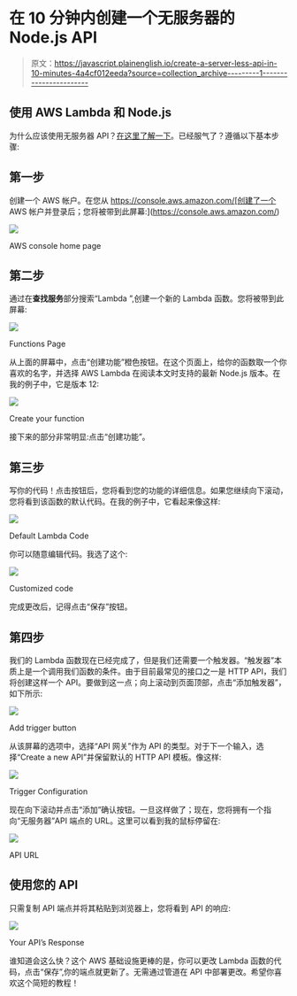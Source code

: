# 在 10 分钟内创建一个无服务器的 Node.js API

> 原文：<https://javascript.plainenglish.io/create-a-server-less-api-in-10-minutes-4a4cf012eeda?source=collection_archive---------1----------------------->

## 使用 AWS Lambda 和 Node.js

为什么应该使用无服务器 API？[在这里了解一下](https://medium.com/@angadsingh_40633/my-30-days-of-building-a-startup-day-6-93a047a3ea0f)。已经服气了？遵循以下基本步骤:

## 第一步

创建一个 AWS 帐户。在您从 https://console.aws.amazon.com/[创建了一个 AWS 帐户并登录后；您将被带到此屏幕:](https://console.aws.amazon.com/)

![](img/16b03cf69deaa07df9536be605a574c5.png)

AWS console home page

## 第二步

通过在**查找服务**部分搜索“Lambda ”,创建一个新的 Lambda 函数。您将被带到此屏幕:

![](img/3eb62c38851cb905d3601fea7b9fd2f4.png)

Functions Page

从上面的屏幕中，点击“创建功能”橙色按钮。在这个页面上，给你的函数取一个你喜欢的名字，并选择 AWS Lambda 在阅读本文时支持的最新 Node.js 版本。在我的例子中，它是版本 12:

![](img/227b495d4ca50f2f6496920d66fe4eeb.png)

Create your function

接下来的部分非常明显:点击“创建功能”。

## 第三步

写你的代码！点击按钮后，您将看到您的功能的详细信息。如果您继续向下滚动，您将看到该函数的默认代码。在我的例子中，它看起来像这样:

![](img/2ce089374a2ab6ee60476c3c0848b0af.png)

Default Lambda Code

你可以随意编辑代码。我选了这个:

![](img/a9d75b0e4f155b43e3c4e8df7256dd24.png)

Customized code

完成更改后，记得点击“保存”按钮。

## 第四步

我们的 Lambda 函数现在已经完成了，但是我们还需要一个触发器。“触发器”本质上是一个调用我们函数的条件。由于目前最常见的接口之一是 HTTP API，我们将创建这样一个 API。要做到这一点；向上滚动到页面顶部，点击“添加触发器”，如下所示:

![](img/ca097dbe7c0e986c170c194be2cb1ed4.png)

Add trigger button

从该屏幕的选项中，选择“API 网关”作为 API 的类型。对于下一个输入，选择“Create a new API”并保留默认的 HTTP API 模板。像这样:

![](img/e652063484452bd8499d7185ca6be431.png)

Trigger Configuration

现在向下滚动并点击“添加”确认按钮。一旦这样做了；现在，您将拥有一个指向“无服务器”API 端点的 URL。这里可以看到我的鼠标停留在:

![](img/300f1593f0cfd3b37ebd875213259dc2.png)

API URL

## 使用您的 API

只需复制 API 端点并将其粘贴到浏览器上，您将看到 API 的响应:

![](img/f829814b3f8c3136d7e64355828a67f9.png)

Your API’s Response

谁知道会这么快？这个 AWS 基础设施更棒的是，你可以更改 Lambda 函数的代码，点击“保存”,你的端点就更新了。无需通过管道在 API 中部署更改。希望你喜欢这个简短的教程！
